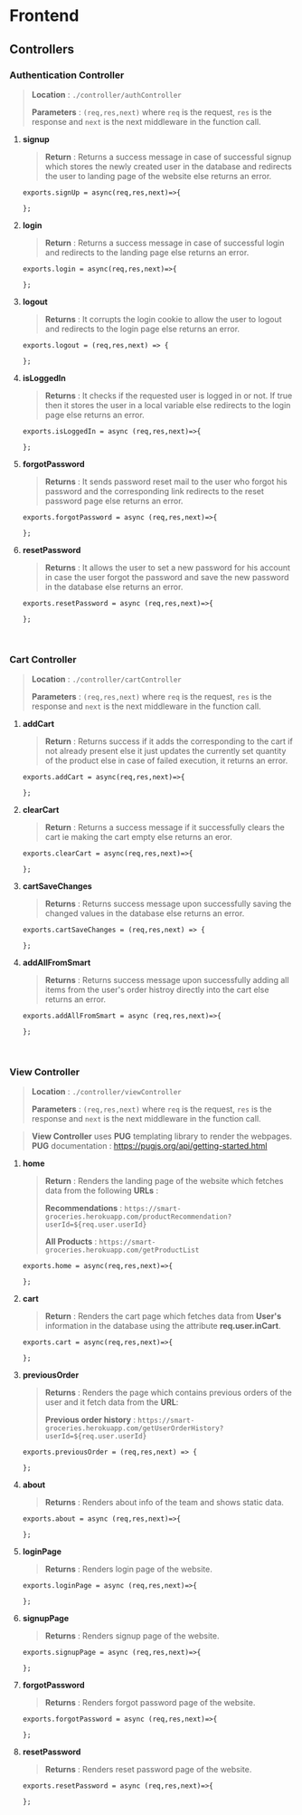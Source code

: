 # Frontend

## Controllers

### Authentication Controller

> **Location** : `./controller/authController`
>
> **Parameters** : `(req,res,next)` where `req` is the request, `res` is the response and `next` is the next middleware in the function call.

1.  **signup**

    > **Return** : Returns a success message in case of successful signup which stores the newly created user in the database and redirects the user to landing page of the website else returns an error.

    ```
    exports.signUp = async(req,res,next)=>{

    };
    ```

2.  **login**

    > **Return** : Returns a success message in case of successful login and redirects to the landing page else returns an error.

    ```
    exports.login = async(req,res,next)=>{

    };
    ```

3.  **logout**

    > **Returns** : It corrupts the login cookie to allow the user to logout and redirects to the login page else returns an error.

    ```
    exports.logout = (req,res,next) => {

    };
    ```

4.  **isLoggedIn**

    > **Returns** : It checks if the requested user is logged in or not. If true then it stores the user in a local variable else redirects to the login page else returns an error.

    ```
    exports.isLoggedIn = async (req,res,next)=>{

    };
    ```

5.  **forgotPassword**

    > **Returns** : It sends password reset mail to the user who forgot his password and the corresponding link redirects to the reset password page else returns an error.

    ```
    exports.forgotPassword = async (req,res,next)=>{

    };
    ```

6.  **resetPassword**

    > **Returns** : It allows the user to set a new password for his account in case the user forgot the password and save the new password in the database else returns an error.

    ```
    exports.resetPassword = async (req,res,next)=>{

    };
    ```

&nbsp;

### Cart Controller

> **Location** : `./controller/cartController`
>
> **Parameters** : `(req,res,next)` where `req` is the request, `res` is the response and `next` is the next middleware in the function call.

1.  **addCart**

    > **Return** : Returns success if it adds the corresponding to the cart if not already present else it just updates the currently set quantity of the product else in case of failed execution, it returns an error.

    ```
    exports.addCart = async(req,res,next)=>{

    };
    ```

2.  **clearCart**

    > **Return** : Returns a success message if it successfully clears the cart ie making the cart empty else returns an eror.

    ```
    exports.clearCart = async(req,res,next)=>{

    };
    ```

3.  **cartSaveChanges**

    > **Returns** : Returns success message upon successfully saving the changed values in the database else returns an error.

    ```
    exports.cartSaveChanges = (req,res,next) => {

    };
    ```

4.  **addAllFromSmart**

    > **Returns** : Returns success message upon successfully adding all items from the user's order histroy directly into the cart else returns an error.

    ```
    exports.addAllFromSmart = async (req,res,next)=>{

    };
    ```

&nbsp;

### View Controller

> **Location** : `./controller/viewController`
>
> **Parameters** : `(req,res,next)` where `req` is the request, `res` is the response and `next` is the next middleware in the function call.

> **View Controller** uses **PUG** templating library to render the webpages. **PUG** documentation : https://pugjs.org/api/getting-started.html

1.  **home**

    > **Return** : Renders the landing page of the website which fetches data from the following **URLs** :
    >
    > **Recommendations** : `https://smart-groceries.herokuapp.com/productRecommendation?userId=${req.user.userId}`
    >
    > **All Products** : `https://smart-groceries.herokuapp.com/getProductList`

    ```
    exports.home = async(req,res,next)=>{

    };
    ```

2.  **cart**

    > **Return** : Renders the cart page which fetches data from **User's** information in the database using the attribute **req.user.inCart**.

    ```
    exports.cart = async(req,res,next)=>{

    };
    ```

3.  **previousOrder**

    > **Returns** : Renders the page which contains previous orders of the user and it fetch data from the **URL**:
    >
    > **Previous order history** : `https://smart-groceries.herokuapp.com/getUserOrderHistory?userId=${req.user.userId}`

    ```
    exports.previousOrder = (req,res,next) => {

    };
    ```

4.  **about**

    > **Returns** : Renders about info of the team and shows static data.

    ```
    exports.about = async (req,res,next)=>{

    };
    ```

5.  **loginPage**

    > **Returns** : Renders login page of the website.

    ```
    exports.loginPage = async (req,res,next)=>{

    };
    ```

6.  **signupPage**

    > **Returns** : Renders signup page of the website.

    ```
    exports.signupPage = async (req,res,next)=>{

    };
    ```

7.  **forgotPassword**

    > **Returns** : Renders forgot password page of the website.

    ```
    exports.forgotPassword = async (req,res,next)=>{

    };
    ```

8.  **resetPassword**

    > **Returns** : Renders reset password page of the website.

    ```
    exports.resetPassword = async (req,res,next)=>{

    };
    ```

&nbsp;
